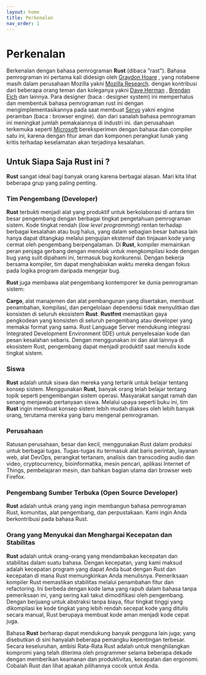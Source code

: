 ```yaml
---
layout: home
title: Perkenalan
nav_order: 1
---
```


# Perkenalan

Berkenalan dengan bahasa pemrograman **Rust** (dibaca "rast"). Bahasa pemrograman ini pertama kali didesign oleh [Graydon Hoare](https://everipedia.org/wiki/lang_en/graydon-hoare) , yang notabene masih dalam perusahaan Mozilla yakni [Mozilla Research](https://research.mozilla.org/). dengan kontribusi dari beberapa orang teman dan koleganya yakni [Dave Herman](https://engineering.linkedin.com/blog/2017/11/getting-to-know-dave-herman) , [Brendan Eich](https://en.wikipedia.org/wiki/Brendan_Eich) dan lainnya. Para designer (baca : designer system) ini memperhalus dan membentuk bahasa pemrograman rust ini dengan mengimplementasikannya pada saat membuat [Servo](https://en.wikipedia.org/wiki/Servo_(software)) yakni engine peramban (baca : browser engine). dan dari sanalah bahasa pemrograman ini meningkat jumlah pemakaiannya di industri ini. dan perusahaan terkemuka seperti [Microsoft](https://en.wikipedia.org/wiki/Microsoft) bereksperimen dengan bahasa dan compiler satu ini, karena dengan fitur aman dan komponen perangkat lunak yang kritis terhadap keselamatan akan terjadinya kesalahan. 

## Untuk Siapa Saja Rust ini ?

**Rust** sangat ideal bagi banyak orang karena berbagai alasan. Mari kita lihat beberapa grup yang paling penting.

### Tim Pengembang (Developer)
**Rust** terbukti menjadi alat yang produktif untuk berkolaborasi di antara tim besar pengembang dengan berbagai tingkat pengetahuan pemrograman sistem. Kode tingkat rendah (*low level programming*) rentan terhadap berbagai kesalahan atau bug halus, yang dalam sebagian besar bahasa lain hanya dapat ditangkap melalui pengujian ekstensif dan tinjauan kode yang cermat oleh pengembang berpengalaman. Di **Rust**, kompiler memainkan peran penjaga gerbang dengan menolak untuk mengkompilasi kode dengan bug yang sulit dipahami ini, termasuk bug konkurensi. Dengan bekerja bersama kompiler, tim dapat menghabiskan waktu mereka dengan fokus pada logika program daripada mengejar bug.

**Rust** juga membawa alat pengembang kontemporer ke dunia pemrograman sistem:

**Cargo**, alat manajemen dan alat pembangunan yang disertakan, membuat penambahan, kompilasi, dan pengelolaan dependensi tidak menyulitkan dan konsisten di seluruh ekosistem **Rust**.
**Rustfmt** memastikan gaya pengkodean yang konsisten di seluruh pengembang atau developer yang memakai format yang sama.
Rust Language Server mendukung integrasi Integrated Development Environment (IDE) untuk penyelesaian kode dan pesan kesalahan sebaris.
Dengan menggunakan ini dan alat lainnya di ekosistem Rust, pengembang dapat menjadi produktif saat menulis kode tingkat sistem.

### Siswa
**Rust** adalah untuk siswa dan mereka yang tertarik untuk belajar tentang konsep sistem. Menggunakan **Rust**, banyak orang telah belajar tentang topik seperti pengembangan sistem operasi. Masyarakat sangat ramah dan senang menjawab pertanyaan siswa. Melalui upaya seperti buku ini, tim **Rust** ingin membuat konsep sistem lebih mudah diakses oleh lebih banyak orang, terutama mereka yang baru mengenal pemrograman.

### Perusahaan
Ratusan perusahaan, besar dan kecil, menggunakan Rust dalam produksi untuk berbagai tugas. Tugas-tugas itu termasuk alat baris perintah, layanan web, alat DevOps, perangkat tertanam, analisis dan transcoding audio dan video, cryptocurrency, bioinformatika, mesin pencari, aplikasi Internet of Things, pembelajaran mesin, dan bahkan bagian utama dari browser web Firefox.

### Pengembang Sumber Terbuka (Open Source Developer)
**Rust** adalah untuk orang yang ingin membangun bahasa pemrograman Rust, komunitas, alat pengembang, dan perpustakaan. Kami ingin Anda berkontribusi pada bahasa Rust.

### Orang yang Menyukai dan Menghargai Kecepatan dan Stabilitas
**Rust** adalah untuk orang-orang yang mendambakan kecepatan dan stabilitas dalam suatu bahasa. Dengan kecepatan, yang kami maksud adalah kecepatan program yang dapat Anda buat dengan Rust dan kecepatan di mana Rust memungkinkan Anda menulisnya. Pemeriksaan kompiler Rust memastikan stabilitas melalui penambahan fitur dan refactoring. Ini berbeda dengan kode lama yang rapuh dalam bahasa tanpa pemeriksaan ini, yang sering kali takut dimodifikasi oleh pengembang. Dengan berjuang untuk abstraksi tanpa biaya, fitur tingkat tinggi yang dikompilasi ke kode tingkat yang lebih rendah secepat kode yang ditulis secara manual, Rust berupaya membuat kode aman menjadi kode cepat juga.

Bahasa **Rust** berharap dapat mendukung banyak pengguna lain juga; yang disebutkan di sini hanyalah beberapa pemangku kepentingan terbesar. Secara keseluruhan, ambisi Rata-Rata Rust adalah untuk menghilangkan kompromi yang telah diterima oleh programmer selama beberapa dekade dengan memberikan keamanan dan produktivitas, kecepatan dan ergonomi. Cobalah Rust dan lihat apakah pilihannya cocok untuk Anda.